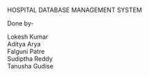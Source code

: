 HOSPITAL DATABASE MANAGEMENT SYSTEM


Done by-<br/>

Lokesh Kumar<br/>
Aditya Arya<br/>
Falguni Patre<br/>
Sudiptha Reddy<br/>
Tanusha Gudise<br/>

